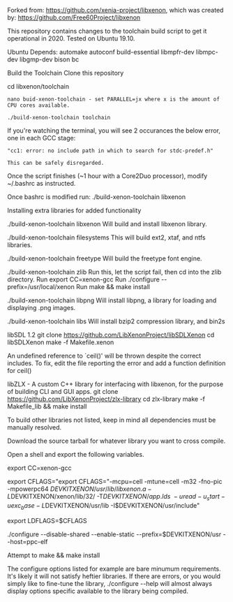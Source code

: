Forked from: https://github.com/xenia-project/libxenon, which was created by:
https://github.com/Free60Project/libxenon

This repository contains changes to the toolchain build script to get it operational in 2020. Tested on Ubuntu 19.10.

Ubuntu Depends:
  automake autoconf build-essential libmpfr-dev libmpc-dev libgmp-dev bison bc
  
Build the Toolchain
  Clone this repository
	
  cd libxenon/toolchain
  
	nano buid-xenon-toolchain - set PARALLEL=jx where x is the amount of CPU cores available.
  
	./build-xenon-toolchain toolchain
  
  If you're watching the terminal, you will see 2 occurances the below error, one in each GCC stage:
  
	"cc1: error: no include path in which to search for stdc-predef.h"
  
	This can be safely disregarded.
  
  Once the script finishes (~1 hour with a Core2Duo processor), modify ~/.bashrc as instructed.
  
  Once bashrc is modified run: ./build-xenon-toolchain libxenon


Installing extra libraries for added functionality

./build-xenon-toolchain libxenon
  Will build and install libxenon library.

./build-xenon-toolchain filesystems
  This will build ext2, xtaf, and ntfs libraries.

./build-xenon-toolchain freetype
  Will build the freetype font engine.

./build-xenon-toolchain zlib
  Run this, let the script fail, then cd into the zlib directory.
  Run export CC=xenon-gcc
  Run ./configure --prefix=/usr/local/xenon
  Run make && make install

./build-xenon-toolchain libpng
  Will install libpng, a library for loading and displaying .png images.
  
./build-xenon-toolchain libs
  Will install bzip2 compression library, and bin2s
  
libSDL 1.2
  git clone https://github.com/LibXenonProject/libSDLXenon
  cd libSDLXenon
  make -f Makefile.xenon
  
  An undefined reference to `ceil()' will be thrown despite the correct includes. To fix, edit the file reporting the error
  and add a function definition for ceil()
  
libZLX - A custom C++ library for interfacing with libxenon, for the purpose of building CLI and GUI apps.
  git clone https://github.com/LibXenonProject/zlx-library
  cd zlx-library
  make -f Makefile_lib && make install
  
To build other libraries not listed, keep in mind all dependencies must be manually resolved.

  Download the source tarball for whatever library you want to cross compile.
  
  Open a shell and export the following variables.
  
  export CC=xenon-gcc
  
  export CFLAGS="export CFLAGS="-mcpu=cell -mtune=cell -m32 -fno-pic \
  -mpowerpc64 $DEVKITXENON/usr/lib/libxenon.a -L$DEVKITXENON/xenon/lib/32/ -T$DEVKITXENON/app.lds \
  -u read -u _start -u exc_base -L$DEVKITXENON/usr/lib -I$DEVKITXENON/usr/include"
  
  export LDFLAGS=$CFLAGS
  
  ./configure --disable-shared --enable-static --prefix=$DEVKITXENON/usr --host=ppc-elf
  
  Attempt to make && make install
  
  The configure options listed for example are bare minumum requirements. It's likely it will not satisfy 
  heftier libraries. If there are errors, or you would simply like to fine-tune the library, ./configure --help 
  will almost always display options specific available to the library being compiled.
